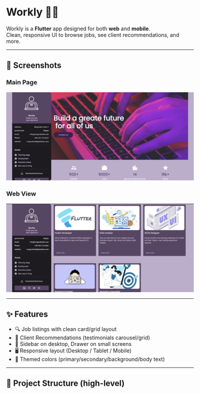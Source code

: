 # Workly 🏢💼

Workly is a **Flutter** app designed for both **web** and **mobile**.  
Clean, responsive UI to browse jobs, see client recommendations, and more.

---

## 📸 Screenshots


### Main Page
![Main Page](images/1.png)

### Web View
![Web View](images/2.png)

---

## ✨ Features

- 🔍 Job listings with clean card/grid layout
- 💬 Client Recommendations (testimonials carousel/grid)
- 🧭 Sidebar on desktop, Drawer on small screens
- 🖥 Responsive layout (Desktop / Tablet / Mobile)
- 🎨 Themed colors (primary/secondary/background/body text)

---

## 🧱 Project Structure (high-level)

